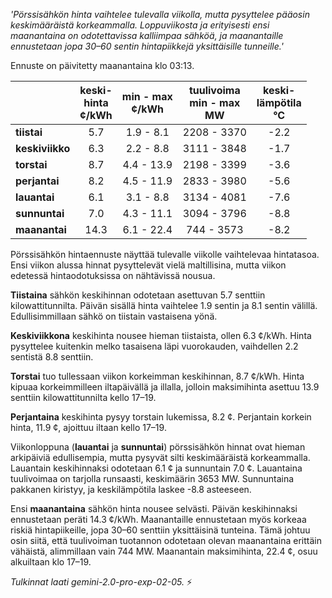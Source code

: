 *'Pörssisähkön hinta vaihtelee tulevalla viikolla, mutta pysyttelee pääosin keskimääräistä korkeammalla. Loppuviikosta ja erityisesti ensi maanantaina on odotettavissa kalliimpaa sähköä, ja maanantaille ennustetaan jopa 30–60 sentin hintapiikkejä yksittäisille tunneille.'*


Ennuste on päivitetty maanantaina klo 03:13.

|   | keski-<br>hinta<br>¢/kWh | min - max<br>¢/kWh | tuulivoima<br>min - max<br>MW | keski-<br>lämpötila<br>°C |
|:-------------|:----------------:|:----------------:|:-------------:|:-------------:|
|  **tiistai**  | 5.7 | 1.9 - 8.1 | 2208 - 3370 | -2.2 |
| **keskiviikko** | 6.3 | 2.2 - 8.8  | 3111 - 3848 | -1.7 |
|  **torstai** | 8.7 | 4.4 - 13.9 | 2198 - 3399 | -3.6 |
| **perjantai**  | 8.2 | 4.5 - 11.9  | 2833 - 3980 | -5.6 |
| **lauantai**  | 6.1 | 3.1 - 8.8  | 3134 - 4081 | -7.6 |
| **sunnuntai** | 7.0 | 4.3 - 11.1 | 3094 - 3796 | -8.8 |
|   **maanantai**| 14.3 | 6.1 - 22.4  | 744 - 3573 | -8.2 |

Pörssisähkön hintaennuste näyttää tulevalle viikolle vaihtelevaa hintatasoa. Ensi viikon alussa hinnat pysyttelevät vielä maltillisina, mutta viikon edetessä hintaodotuksissa on nähtävissä nousua.

**Tiistaina** sähkön keskihinnan odotetaan asettuvan 5.7 senttiin kilowattitunnilta. Päivän sisällä hinta vaihtelee 1.9 sentin ja 8.1 sentin välillä. Edullisimmillaan sähkö on tiistain vastaisena yönä.

**Keskiviikkona** keskihinta nousee hieman tiistaista, ollen 6.3 ¢/kWh. Hinta pysyttelee kuitenkin melko tasaisena läpi vuorokauden, vaihdellen 2.2 sentistä 8.8 senttiin.

**Torstai** tuo tullessaan viikon korkeimman keskihinnan, 8.7 ¢/kWh. Hinta kipuaa korkeimmilleen iltapäivällä ja illalla, jolloin maksimihinta asettuu 13.9 senttiin kilowattitunnilta kello 17–19.

**Perjantaina** keskihinta pysyy torstain lukemissa, 8.2 ¢. Perjantain korkein hinta, 11.9 ¢, ajoittuu iltaan kello 17–19.

Viikonloppuna (**lauantai** ja **sunnuntai**) pörssisähkön hinnat ovat hieman arkipäiviä edullisempia, mutta pysyvät silti keskimääräistä korkeammalla. Lauantain keskihinnaksi odotetaan 6.1 ¢ ja sunnuntain 7.0 ¢. Lauantaina tuulivoimaa on tarjolla runsaasti, keskimäärin 3653 MW. Sunnuntaina pakkanen kiristyy, ja keskilämpötila laskee -8.8 asteeseen.

Ensi **maanantaina** sähkön hinta nousee selvästi. Päivän keskihinnaksi ennustetaan peräti 14.3 ¢/kWh. Maanantaille ennustetaan myös korkeaa riskiä hintapiikeille, jopa 30–60 senttiin yksittäisinä tunteina. Tämä johtuu osin siitä, että tuulivoiman tuotannon odotetaan olevan maanantaina erittäin vähäistä, alimmillaan vain 744 MW. Maanantain maksimihinta, 22.4 ¢, osuu alkuiltaan klo 17–19.

*Tulkinnat laati gemini-2.0-pro-exp-02-05.* ⚡️

